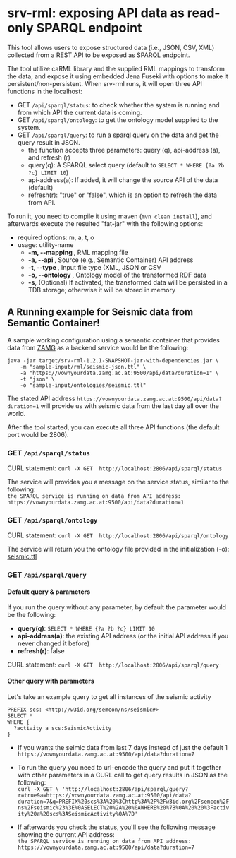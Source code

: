 # srv-rml: exposing API data as read-only SPARQL endpoint

This tool allows users to expose structured data (i.e., JSON, CSV, XML) 
collected from a REST API to be exposed as SPARQL endpoint. 

The tool utilize caRML library and the supplied RML mappings to transform the data, 
and expose it using embedded Jena Fuseki with options to make it persistent/non-persistent.
When srv-rml runs, it will open three API functions in the localhost: 

* GET `/api/sparql/status`: to check whether the system is running and from which API the current data is coming. 
* GET `/api/sparql/ontology`: to get the ontology model supplied to the system. 
* GET `/api/sparql/query`: to run a sparql query on the data and get the query result in JSON. 
  * the function accepts three parameters: query (q), api-address (a), and refresh (r) 
  * query(q): A SPARQL select query (default to `SELECT * WHERE {?a ?b ?c} LIMIT 10`)
  * api-address(a):  If added, it will change the source API of the data (default)
  * refresh(r): "true" or "false", which is an option to refresh the data from API.

To run it, you need to compile it using maven (`mvn clean install`), 
and afterwards execute the resulted "fat-jar" with the following options: 

* required options: m, a, t, o
* usage: utility-name
  *  **-m, --mapping <arg>**,   RML mapping file
  *  **-a, --api <arg>**,       Source (e.g., Semantic Container) API address
  *  **-t, --type <arg>**,      Input file type (XML, JSON or CSV
  *  **-o, --ontology <arg>**,  Ontology model of the transformed RDF data
  *  **-s,**                    (Optional) If activated, the transformed data will be persisted in
                                a TDB storage; otherwise it will be stored in memory

## A Running example for Seismic data from Semantic Container!

A sample working configuration using a semantic container that provides data from [ZAMG](http://zamg.ac.at/) 
as a backend service would be the following: 
```
java -jar target/srv-rml-1.2.1-SNAPSHOT-jar-with-dependencies.jar \
	-m "sample-input/rml/seismic-json.ttl" \
	-a "https://vownyourdata.zamg.ac.at:9500/api/data?duration=1" \
	-t "json" \
	-o "sample-input/ontologies/seismic.ttl" 
```
The stated API address `https://vownyourdata.zamg.ac.at:9500/api/data?duration=1` will provide us with seismic data 
from the last day all over the world. 


After the tool started, you can execute all three API functions (the default port would be 2806).

### GET `/api/sparql/status`
CURL statement: `curl -X GET  http://localhost:2806/api/sparql/status`   

The service will provides you a message on the service status, similar to the following:     
  `the SPARQL service is running on data from API address: https://vownyourdata.zamg.ac.at:9500/api/data?duration=1` 

### GET `/api/sparql/ontology` 
CURL statement: `curl -X GET  http://localhost:2806/api/sparql/ontology`

The service will return you the ontology file provided in the initialization (-o): [seismic.ttl](https://github.com/fekaputra/srv-rml/blob/semcon/sample-input/ontologies/seismic.ttl)

### GET `/api/sparql/query`

#### Default query & parameters
If you run the query without any parameter, by default the parameter would be the following: 
* **query(q)**: `SELECT * WHERE {?a ?b ?c} LIMIT 10`
* **api-address(a)**: the existing API address (or the initial API address if you never changed it before)
* **refresh(r)**: false 

CURL statement: `curl -X GET  http://localhost:2806/api/sparql/query`

#### Other query with parameters

Let's take an example query to get all instances of the seismic activity 
```
PREFIX scs: <http://w3id.org/semcon/ns/seismic#>
SELECT * 
WHERE {
  ?activity a scs:SeismicActivity
}
```

* If you wants the seimic data from last 7 days instead of just the default 1    
`https://vownyourdata.zamg.ac.at:9500/api/data?duration=7`

* To run the query you need to url-encode the query and put it together with other parameters in a CURL call 
to get query results in JSON as the following:    
`
curl -X GET \
  'http://localhost:2806/api/sparql/query?r=true&a=https://vownyourdata.zamg.ac.at:9500/api/data?duration=7&q=PREFIX%20scs%3A%20%3Chttp%3A%2F%2Fw3id.org%2Fsemcon%2Fns%2Fseismic%23%3E%0ASELECT%20%2A%20%0AWHERE%20%7B%0A%20%20%3Factivity%20a%20scs%3ASeismicActivity%0A%7D'
`
* If afterwards you check the status, you'll see the following message showing the current API address:     
`the SPARQL service is running on data from API address: https://vownyourdata.zamg.ac.at:9500/api/data?duration=7`
